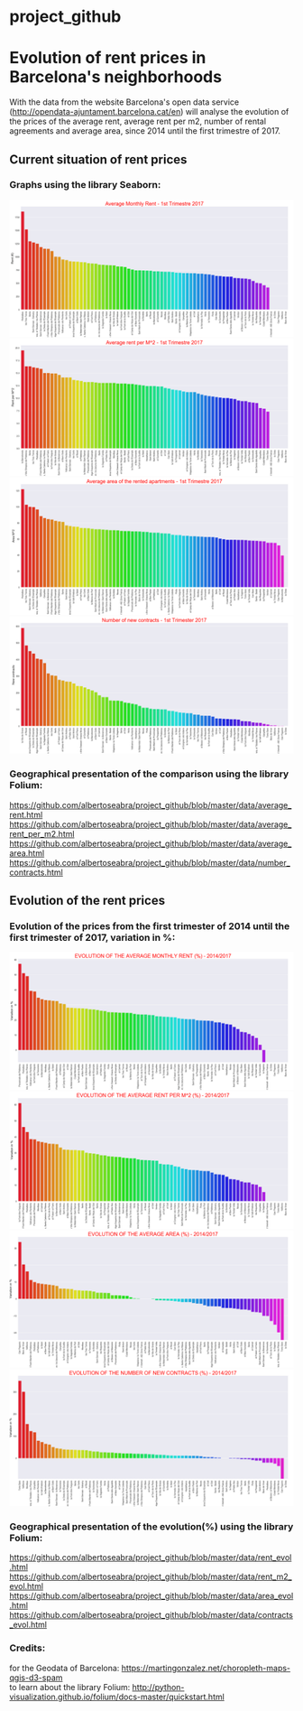# project_github
# Evolution of rent prices in Barcelona's neighborhoods

With the data from the website Barcelona's open data service (http://opendata-ajuntament.barcelona.cat/en)
will analyse the evolution of the prices of the average rent, average rent per m2, number of rental agreements
and average area, since 2014 until the first trimestre of 2017.  



## Current situation of rent prices
### Graphs using the library Seaborn:
![average rent graph](https://github.com/albertoseabra/project_github/blob/master/data/average_rent.png)
![average rent per m2 graph](https://github.com/albertoseabra/project_github/blob/master/data/average_rent_per_m2.png)
![average area graph](https://github.com/albertoseabra/project_github/blob/master/data/average_area.png)
![number of contracts graph](https://github.com/albertoseabra/project_github/blob/master/data/number_contracts.png)

### Geographical presentation of the comparison using the library Folium:
https://github.com/albertoseabra/project_github/blob/master/data/average_rent.html  
https://github.com/albertoseabra/project_github/blob/master/data/average_rent_per_m2.html
https://github.com/albertoseabra/project_github/blob/master/data/average_area.html  
https://github.com/albertoseabra/project_github/blob/master/data/number_contracts.html



## Evolution of the rent prices
### Evolution of the prices from the first trimester of 2014 until the first trimester of 2017, variation in %:
![](https://github.com/albertoseabra/project_github/blob/master/data/evolution_rent.png)   
![](https://github.com/albertoseabra/project_github/blob/master/data/evolution_rent_m2.png)   
![](https://github.com/albertoseabra/project_github/blob/master/data/evolution_area.png)   
![](https://github.com/albertoseabra/project_github/blob/master/data/evolution_contracts.png)   

### Geographical presentation of the evolution(%) using the library Folium:
https://github.com/albertoseabra/project_github/blob/master/data/rent_evol.html
https://github.com/albertoseabra/project_github/blob/master/data/rent_m2_evol.html
https://github.com/albertoseabra/project_github/blob/master/data/area_evol.html
https://github.com/albertoseabra/project_github/blob/master/data/contracts_evol.html


### Credits:  
for the Geodata of Barcelona:
https://martingonzalez.net/choropleth-maps-qgis-d3-spam   
to learn about the library Folium:
http://python-visualization.github.io/folium/docs-master/quickstart.html


